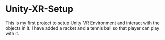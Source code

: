 # Unity-XR-Setup
This is my first project to setup Unity VR Environment and interact with the objects in it. I have added a racket and a tennis ball so that player can play with it.
